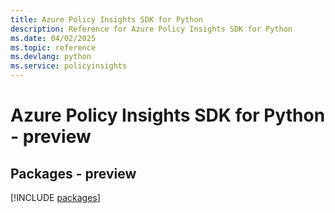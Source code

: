 ```yaml
---
title: Azure Policy Insights SDK for Python
description: Reference for Azure Policy Insights SDK for Python
ms.date: 04/02/2025
ms.topic: reference
ms.devlang: python
ms.service: policyinsights
---
```

# Azure Policy Insights SDK for Python - preview
## Packages - preview
[!INCLUDE [packages](policy-insights-index.md)]